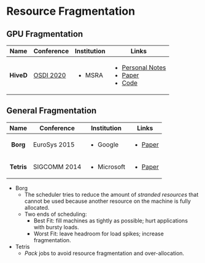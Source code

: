 # Resource Fragmentation

## GPU Fragmentation

|    Name   | Conference                            | Institution            | Links                                                                                                                                                                                                                                               |
| :-------: | ------------------------------------- | ---------------------- | --------------------------------------------------------------------------------------------------------------------------------------------------------------------------------------------------------------------------------------------------- |
| **HiveD** | [OSDI 2020](../Conference/OSDI-2020/) | <ul><li>MSRA</li></ul> | <ul><li><a href="../Conference/OSDI-2020/hived.md">Personal Notes</a></li><li><a href="https://www.usenix.org/conference/osdi20/presentation/zhao-hanyu">Paper</a></li><li><a href="https://github.com/microsoft/hivedscheduler">Code</a></li></ul> |

## General Fragmentation

|    Name    | Conference   | Institution                 | Links                                                                                |
| :--------: | ------------ | --------------------------- | ------------------------------------------------------------------------------------ |
|  **Borg**  | EuroSys 2015 | <ul><li>Google</li></ul>    | <ul><li><a href="https://dl.acm.org/doi/10.1145/2741948.2741964">Paper</a></li></ul> |
| **Tetris** | SIGCOMM 2014 | <ul><li>Microsoft</li></ul> | <ul><li><a href="https://dl.acm.org/doi/10.1145/2619239.2626334">Paper</a></li></ul> |

* Borg
  * The scheduler tries to reduce the amount of _stranded resources_ that cannot be used because another resource on the machine is fully allocated.
  * Two ends of scheduling:
    * Best Fit: fill machines as tightly as possible; hurt applications with bursty loads.
    * Worst Fit: leave headroom for load spikes; increase fragmentation.
* Tetris
  * _Pack_ jobs to avoid resource fragmentation and over-allocation.
